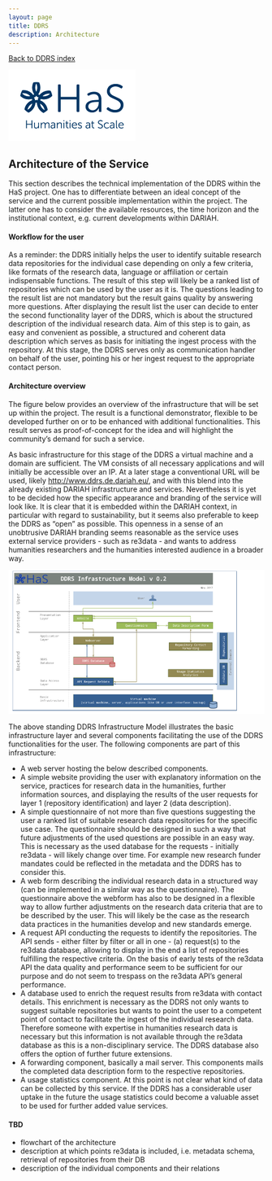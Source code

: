 ```yaml
---
layout: page
title: DDRS
description: Architecture
---
```

[Back to DDRS index](index.md)

![alt text](https://github.com/DARIAH-ERIC/ddrs/blob/master/docs/contents/HaS_Logo_klein.png "Humanities at Scale")

## Architecture of the Service
This section describes the technical implementation of the DDRS within the HaS project. One has to differentiate between an ideal concept of the service and the current possible implementation within the project. The latter one has to consider the available resources, the time horizon and the institutional context, e.g. current developments within DARIAH.

#### Workflow for the user
As a reminder: the DDRS initially helps the user to identify suitable research data repositories for the individual case depending on only a few criteria, like formats of the research data, language or affiliation or certain indispensable functions. The result of this step will likely be a ranked list of repositories which can be used by the user as it is. The questions leading to the result list are not mandatory but the result gains quality by answering more questions. After displaying the result list the user can decide to enter the second functionality layer of the DDRS, which is about the structured description of the individual research data. Aim of this step is to gain, as easy and convenient as possible, a structured and coherent data description which serves as basis for initiating the ingest process with the repository. At this stage, the DDRS serves only as communication handler on behalf of the user, pointing his or her ingest request to the appropriate contact person.

#### Architecture overview
The figure below provides an overview of the infrastructure that will be set up within the project. The result is a functional demonstrator, flexible to be developed further on or to be enhanced with additional functionalities. This result serves as proof-of-concept for the idea and will highlight the community’s demand for such a service.

As basic infrastructure for this stage of the DDRS a virtual machine and a domain are sufficient. The VM consists of all necessary applications and will initially be accessible over an IP. At a later stage a conventional URL will be used, likely http://www.ddrs.de.dariah.eu/, and with this blend into the already existing DARIAH infrastructure and services. Nevertheless it is yet to be decided how the specific appearance and branding of the service will look like. It is clear that it is embedded within the DARIAH context, in particular with regard to sustainability, but it seems also preferable to keep the DDRS as “open” as possible. This openness in a sense of an unobtrusive DARIAH branding seems reasonable as the service uses external service providers - such as re3data - and wants to address humanities researchers and the humanities interested audience in a broader way.

![alt text](https://github.com/DARIAH-ERIC/ddrs/blob/master/docs/contents/infrastructure.png "Infrastructure")

The above standing DDRS Infrastructure Model illustrates the basic infrastructure layer and  several components facilitating the use of the DDRS functionalities for the user. The following components are part of this infrastructure:
* A web server hosting the below described components.
* A simple website providing the user with explanatory information on the service, practices for research data in the humanities, further information sources, and displaying the results of the user requests for layer 1 (repository identification) and layer 2 (data description).
* A simple questionnaire of not more than five questions suggesting the user a ranked list of suitable research data repositories for the specific use case. The questionnaire should be designed in such a way that future adjustments of the used questions are possible in an easy way. This is necessary as the used database for the requests - initially re3data - will likely change over time. For example new research funder mandates could be reflected in the metadata and the DDRS has to consider this.
* A web form describing the individual research data in a structured way (can be implemented in a similar way as the questionnaire). The questionnaire above the webform has also to be designed in a flexible way to allow further adjustments on the research data criteria that are to be described by the user. This will likely be the case as the research data practices in the humanities develop and new standards emerge.
* A request API conducting the requests to identify the repositories. The API sends - either filter by filter or all in one - (a) request(s) to the re3data database, allowing to display in the end a list of repositories fulfilling the respective criteria. On the basis of early tests of the re3data API the data quality and performance seem to be sufficient for our purpose and do not seem to trespass on the re3data API’s general performance.
* A database used to enrich the request results from re3data with contact details. This enrichment is necessary as the DDRS not only wants to suggest suitable repositories but wants to point the user to a competent point of contact to facilitate the ingest of the individual research data. Therefore someone with expertise in humanities research data is necessary but this information is not available through the re3data database as this is a non-disciplinary service. The DDRS database also offers the option of further future extensions.
* A forwarding component, basically a mail server. This components mails the completed data description form to the respective repositories.
* A usage statistics component. At this point is not clear what kind of data can be collected by this service. If the DDRS has a considerable user uptake in the future the usage statistics could become a valuable asset to be used for further added value services.

#### TBD
* flowchart of the architecture
* description at which points re3data is included, i.e. metadata schema, retrieval of repositories from their DB
* description of the individual components and their relations